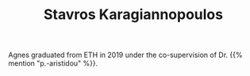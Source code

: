 ﻿---
# Display name
title: Stavros Karagiannopoulos

# Username (this should match the folder name and the name on publications)
authors:
- "S. Karagiannopoulos"

# Is this the primary user of the site?
superuser: false

# Role/position
role: PhD Candidate @ ETHZ (Alumni)

# Organizations/Affiliations
organizations:
- name: 
  url: 

# Short bio (displayed in user profile at end of posts)
bio: 

# List each interest with a dash
interests:
- active distribution networks
- voltage control
- data-driven methods

education:
  courses:
  - course: PhD in Electrical and Electronic Engineering
    institution: ETH Zurich, Switzerland
    year: 2019
  - course: MSc in Energy Science and Technology
    institution: ETH Zurich, Switzerland
    year: 2013
  - course: Diploma, Electrical and Computer Engineering
    institution: Aristotle University of Thessaloniki (AUTH), Greece
    year: 2010


# Social/Academic Networking
# Remove the ones not needed
social:
- icon: linkedin
  icon_pack: fab
  link: 'https://www.linkedin.com/in/stavroskaragiannopoulos'
- icon: google-scholar
  icon_pack: ai
  link: https://scholar.google.com/citations?user=Tcam1KYAAAAJ&hl=en


# Enter email to display Gravatar (if Gravatar enabled in Config)
email: ""
  
# Organizational groups that you belong to (for People widget)
#   Set this to `[]` or comment out if you are not using People widget.
user_groups:
- Alumni
---

Agnes graduated from ETH in 2019 under the co-supervision of Dr. {{% mention "p.-aristidou" %}}.
